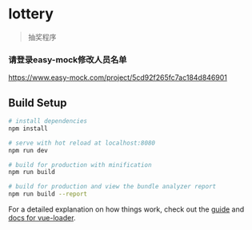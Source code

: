 # lottery

> 抽奖程序

### 请登录easy-mock修改人员名单
<https://www.easy-mock.com/project/5cd92f265fc7ac184d846901>

## Build Setup

``` bash
# install dependencies
npm install

# serve with hot reload at localhost:8080
npm run dev

# build for production with minification
npm run build

# build for production and view the bundle analyzer report
npm run build --report
```

For a detailed explanation on how things work, check out the [guide](http://vuejs-templates.github.io/webpack/) and [docs for vue-loader](http://vuejs.github.io/vue-loader).
